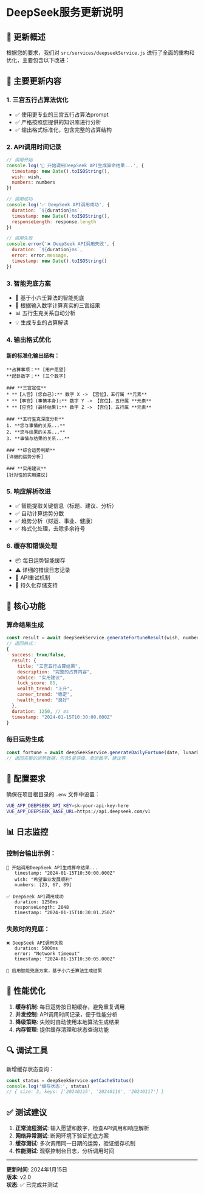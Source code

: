 # DeepSeek服务更新说明

## 📝 更新概述
根据您的要求，我们对 `src/services/deepseekService.js` 进行了全面的重构和优化，主要包含以下改进：

## 🔄 主要更新内容

### 1. **三宫五行占算法优化**
- ✅ 使用更专业的三宫五行占算法prompt
- ✅ 严格按照您提供的知识库进行分析
- ✅ 输出格式标准化，包含完整的占算结构

### 2. **API调用时间记录**
```javascript
// 调用开始
console.log('🔮 开始调用DeepSeek API生成算命结果...', {
  timestamp: new Date().toISOString(),
  wish: wish,
  numbers: numbers
})

// 调用成功
console.log('✅ DeepSeek API调用成功', {
  duration: `${duration}ms`,
  timestamp: new Date().toISOString(),
  responseLength: response.length
})

// 调用失败
console.error('❌ DeepSeek API调用失败', {
  duration: `${duration}ms`,
  error: error.message,
  timestamp: new Date().toISOString()
})
```

### 3. **智能兜底方案**
- 🎯 基于小六壬算法的智能兜底
- 🔢 根据输入数字计算真实的三宫结果
- 📊 五行生克关系自动分析
- 💡 生成专业的占算解读

### 4. **输出格式优化**
#### 新的标准化输出结构：
```
**占算事项：** [用户愿望]
**起卦数字：** [三个数字]

### **三宫定位**
* **【人宫】(您自己):** 数字 X -> 【宫位】，五行属 **元素**
* **【事宫】(事情本身):** 数字 Y -> 【宫位】，五行属 **元素**  
* **【应宫】(最终结果):** 数字 Z -> 【宫位】，五行属 **元素**

### **五行生克深度分析**
1. **您与事情的关系...** 
2. **您与结果的关系...**
3. **事情与结果的关系...**

### **综合运势判断**
[详细的运势分析]

### **实用建议**  
[针对性的实用建议]
```

### 5. **响应解析改进**
- ✅ 智能提取关键信息（标题、建议、分析）
- ✅ 自动计算运势分数
- ✅ 趋势分析（财运、事业、健康）
- ✅ 格式化处理，去除多余符号

### 6. **缓存和错误处理**
- 📦 每日运势智能缓存
- ⚠️ 详细的错误日志记录
- 🔄 API重试机制
- 💾 持久化存储支持

## 🎯 核心功能

### 算命结果生成
```javascript
const result = await deepSeekService.generateFortuneResult(wish, numbers)
// 返回格式：
{
  success: true/false,
  result: {
    title: "三宫五行占算结果",
    description: "完整的占算内容",
    advice: "实用建议",
    luck_score: 85,
    wealth_trend: "上升",
    career_trend: "稳定", 
    health_trend: "良好"
  },
  duration: 1250, // ms
  timestamp: "2024-01-15T10:30:00.000Z"
}
```

### 每日运势生成
```javascript
const fortune = await deepSeekService.generateDailyFortune(date, lunarDate)
// 返回完整的运势数据，包含5星评级、幸运数字、建议等
```

## 🔧 配置要求

确保在项目根目录的 `.env` 文件中设置：
```bash
VUE_APP_DEEPSEEK_API_KEY=sk-your-api-key-here
VUE_APP_DEEPSEEK_BASE_URL=https://api.deepseek.com/v1
```

## 📊 日志监控

### 控制台输出示例：
```
🔮 开始调用DeepSeek API生成算命结果... 
   timestamp: "2024-01-15T10:30:00.000Z"
   wish: "希望事业发展顺利"
   numbers: [23, 67, 89]

✅ DeepSeek API调用成功
   duration: 1250ms
   responseLength: 2048
   timestamp: "2024-01-15T10:30:01.250Z"
```

### 失败时的兜底：
```
❌ DeepSeek API调用失败
   duration: 5000ms
   error: "Network timeout"
   timestamp: "2024-01-15T10:30:05.000Z"

🎯 启用智能兜底方案，基于小六壬算法生成结果
```

## 🚀 性能优化

1. **缓存机制**: 每日运势按日期缓存，避免重复调用
2. **并发控制**: API调用时间记录，便于性能分析
3. **降级策略**: 失败时自动使用本地算法生成结果
4. **内存管理**: 提供缓存清理和状态查询功能

## 🔍 调试工具

新增缓存状态查询：
```javascript
const status = deepSeekService.getCacheStatus()
console.log('缓存状态:', status)
// { size: 3, keys: ['20240115', '20240116', '20240117'] }
```

## ✅ 测试建议

1. **正常流程测试**: 输入愿望和数字，检查API调用和响应解析
2. **网络异常测试**: 断网环境下验证兜底方案
3. **缓存测试**: 多次调用同一日期的运势，验证缓存机制
4. **性能测试**: 观察控制台日志，分析调用时间

---

**更新时间**: 2024年1月15日  
**版本**: v2.0  
**状态**: ✅ 已完成并测试 